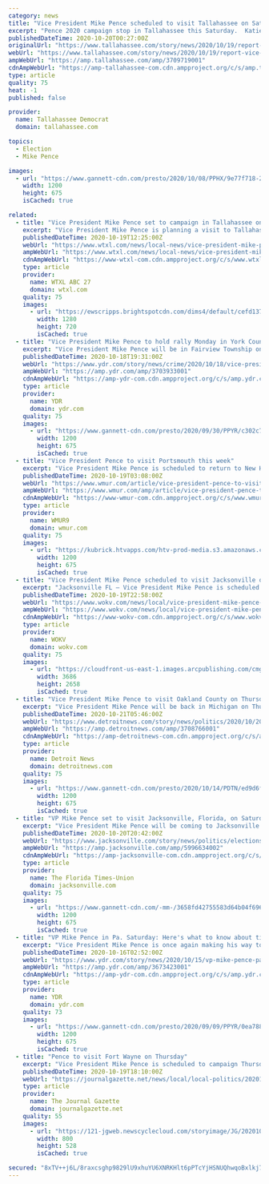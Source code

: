 ```yaml
---
category: news
title: "Vice President Mike Pence scheduled to visit Tallahassee on Saturday"
excerpt: "Pence 2020 campaign stop in Tallahassee this Saturday.  Katie Miller, Pence's communications director, on Monday tweeted Pence's schedule for the week, showing stops in Tallahassee and Jacksonville but offering no details."
publishedDateTime: 2020-10-20T00:27:00Z
originalUrl: "https://www.tallahassee.com/story/news/2020/10/19/report-vice-president-mike-pence-visit-tallahassee-saturday/3709719001/"
webUrl: "https://www.tallahassee.com/story/news/2020/10/19/report-vice-president-mike-pence-visit-tallahassee-saturday/3709719001/"
ampWebUrl: "https://amp.tallahassee.com/amp/3709719001"
cdnAmpWebUrl: "https://amp-tallahassee-com.cdn.ampproject.org/c/s/amp.tallahassee.com/amp/3709719001"
type: article
quality: 75
heat: -1
published: false

provider:
  name: Tallahassee Democrat
  domain: tallahassee.com

topics:
  - Election
  - Mike Pence

images:
  - url: "https://www.gannett-cdn.com/presto/2020/10/08/PPHX/9e77f718-2a68-4075-94d5-e7360a7f5a9b-VicePresidentPence_Peoria_Oct8_4.JPG?auto=webp&crop=2999,1687,x0,y100&format=pjpg&width=1200"
    width: 1200
    height: 675
    isCached: true

related:
  - title: "Vice President Mike Pence set to campaign in Tallahassee on Saturday"
    excerpt: "Vice President Mike Pence is planning a visit to Tallahassee on Saturday, October 24, according to ABC News. Details have not been released about where or when the rally will be held. ABC 27 is reaching out to his staff to confirm that information."
    publishedDateTime: 2020-10-19T12:25:00Z
    webUrl: "https://www.wtxl.com/news/local-news/vice-president-mike-pence-set-to-campaign-in-tallahassee-on-saturday"
    ampWebUrl: "https://www.wtxl.com/news/local-news/vice-president-mike-pence-set-to-campaign-in-tallahassee-on-saturday?_amp=true"
    cdnAmpWebUrl: "https://www-wtxl-com.cdn.ampproject.org/c/s/www.wtxl.com/news/local-news/vice-president-mike-pence-set-to-campaign-in-tallahassee-on-saturday?_amp=true"
    type: article
    provider:
      name: WTXL ABC 27
      domain: wtxl.com
    quality: 75
    images:
      - url: "https://ewscripps.brightspotcdn.com/dims4/default/cefd137/2147483647/strip/true/crop/640x360+0+0/resize/1280x720!/quality/90/?url=https%3A%2F%2Fmediaassets.wtxl.com%2Fwtxl.com%2Fcontent%2Ftncms%2Fassets%2Fv3%2Feditorial%2F9%2Fdf%2F9df0773c-f77e-11e6-b55d-b36633fdcd92%2F58ab06e07883c.image.jpg"
        width: 1280
        height: 720
        isCached: true
  - title: "Vice President Mike Pence to hold rally Monday in York County"
    excerpt: "Vice President Mike Pence will be in Fairview Township on Monday, holding a rally at the Capital City Airport in Fairview Township, according to President Donald Trump's website. The \"Make America Great Again!"
    publishedDateTime: 2020-10-18T19:31:00Z
    webUrl: "https://www.ydr.com/story/news/crime/2020/10/18/vice-president-mike-pence-hold-rally-monday-york-county/3703933001/"
    ampWebUrl: "https://amp.ydr.com/amp/3703933001"
    cdnAmpWebUrl: "https://amp-ydr-com.cdn.ampproject.org/c/s/amp.ydr.com/amp/3703933001"
    type: article
    provider:
      name: YDR
      domain: ydr.com
    quality: 75
    images:
      - url: "https://www.gannett-cdn.com/presto/2020/09/30/PPYR/c302c7aa-57ec-4889-8356-201f2b62b871-PMK_8808.JPG?auto=webp&crop=4927,2772,x0,y495&format=pjpg&width=1200"
        width: 1200
        height: 675
        isCached: true
  - title: "Vice President Pence to visit Portsmouth this week"
    excerpt: "Vice President Mike Pence is scheduled to return to New Hampshire for a campaign event. Sources said Pence will be in Portsmouth for the event, but exact details of the visit have not been released. President Donald Trump’s son Eric Trump is scheduled be in Manchester on Monday for an event at the DoubleTree Hotel."
    publishedDateTime: 2020-10-19T03:08:00Z
    webUrl: "https://www.wmur.com/article/vice-president-pence-to-visit-portsmouth-this-week/34407701"
    ampWebUrl: "https://www.wmur.com/amp/article/vice-president-pence-to-visit-portsmouth-this-week/34407701"
    cdnAmpWebUrl: "https://www-wmur-com.cdn.ampproject.org/c/s/www.wmur.com/amp/article/vice-president-pence-to-visit-portsmouth-this-week/34407701"
    type: article
    provider:
      name: WMUR9
      domain: wmur.com
    quality: 75
    images:
      - url: "https://kubrick.htvapps.com/htv-prod-media.s3.amazonaws.com/images/mike-pence-in-laconia-922-1600804976.jpg?crop=1.00xw:1.00xh;0,0&resize=1200:*"
        width: 1200
        height: 675
        isCached: true
  - title: "Vice President Mike Pence scheduled to visit Jacksonville on Saturday"
    excerpt: "Jacksonville FL — Vice President Mike Pence is scheduled to make a campaign stop in Jacksonville on Saturday. Pence’s communications director Katie Miller tweeted that Pence would also be visiting Tallahassee on Saturday as well. Details about Pence ..."
    publishedDateTime: 2020-10-19T22:58:00Z
    webUrl: "https://www.wokv.com/news/local/vice-president-mike-pence-scheduled-visit-jacksonville-saturday/UEIWENOENNCWBONYS5TRQQ37UA/"
    ampWebUrl: "https://www.wokv.com/news/local/vice-president-mike-pence-scheduled-visit-jacksonville-saturday/UEIWENOENNCWBONYS5TRQQ37UA/?outputType=amp"
    cdnAmpWebUrl: "https://www-wokv-com.cdn.ampproject.org/c/s/www.wokv.com/news/local/vice-president-mike-pence-scheduled-visit-jacksonville-saturday/UEIWENOENNCWBONYS5TRQQ37UA/?outputType=amp"
    type: article
    provider:
      name: WOKV
      domain: wokv.com
    quality: 75
    images:
      - url: "https://cloudfront-us-east-1.images.arcpublishing.com/cmg/23PKWX22FQ5XKKKYT7SOUCDWB4.jpg"
        width: 3686
        height: 2658
        isCached: true
  - title: "Vice President Mike Pence to visit Oakland County on Thursday"
    excerpt: "Vice President Mike Pence will be back in Michigan on Thursday as a string of high-profile visits to the state continues ahead of the Nov. 3 election."
    publishedDateTime: 2020-10-21T05:46:00Z
    webUrl: "https://www.detroitnews.com/story/news/politics/2020/10/20/vice-president-mike-pence-vsit-oakland-county-thursday/3708766001/"
    ampWebUrl: "https://amp.detroitnews.com/amp/3708766001"
    cdnAmpWebUrl: "https://amp-detroitnews-com.cdn.ampproject.org/c/s/amp.detroitnews.com/amp/3708766001"
    type: article
    provider:
      name: Detroit News
      domain: detroitnews.com
    quality: 75
    images:
      - url: "https://www.gannett-cdn.com/presto/2020/10/14/PDTN/ed9d6f3f-e47c-4dec-ad0d-c99eac40fd8c-2020-1014-dm-pence-grandrapids0723.jpg?auto=webp&crop=1854,1043,x0,y125&format=pjpg&width=1200"
        width: 1200
        height: 675
        isCached: true
  - title: "VP Mike Pence set to visit Jacksonville, Florida, on Saturday"
    excerpt: "Vice President Mike Pence will be coming to Jacksonville and Tallahassee this Saturday, according to a tweet from his communications director."
    publishedDateTime: 2020-10-20T20:42:00Z
    webUrl: "https://www.jacksonville.com/story/news/politics/elections/presidential/2020/10/20/vp-mike-pence-set-visit-jacksonville-florida-saturday/5996634002/"
    ampWebUrl: "https://amp.jacksonville.com/amp/5996634002"
    cdnAmpWebUrl: "https://amp-jacksonville-com.cdn.ampproject.org/c/s/amp.jacksonville.com/amp/5996634002"
    type: article
    provider:
      name: The Florida Times-Union
      domain: jacksonville.com
    quality: 75
    images:
      - url: "https://www.gannett-cdn.com/-mm-/3658fd42755583d64b04f69690f6d4a6f28401aa/c=0-270-5184-3186/local/-/media/2020/09/09/JacksonvilleFL/ghows_gallery-LK-622009997-f7614850.jpg?auto=webp&format=pjpg&width=1200"
        width: 1200
        height: 675
        isCached: true
  - title: "VP Mike Pence in Pa. Saturday: Here's what to know about tickets, schedule"
    excerpt: "Vice President Mike Pence is once again making his way to central Pennsylvania, but this time the campaign trail is taking him to Berks County. Pence, who was last in Pennsylvania"
    publishedDateTime: 2020-10-16T02:52:00Z
    webUrl: "https://www.ydr.com/story/news/2020/10/15/vp-mike-pence-pa-saturday-tickets-schedule/3673423001/"
    ampWebUrl: "https://amp.ydr.com/amp/3673423001"
    cdnAmpWebUrl: "https://amp-ydr-com.cdn.ampproject.org/c/s/amp.ydr.com/amp/3673423001"
    type: article
    provider:
      name: YDR
      domain: ydr.com
    quality: 73
    images:
      - url: "https://www.gannett-cdn.com/presto/2020/09/09/PPYR/0ea78851-6e13-4da1-8218-e394036a551b-PABEA-090920-PenceVisit07.jpg?auto=webp&crop=2399,1350,x0,y167&format=pjpg&width=1200"
        width: 1200
        height: 675
        isCached: true
  - title: "Pence to visit Fort Wayne on Thursday"
    excerpt: "Vice President Mike Pence is scheduled to campaign Thursday in Fort Wayne, according to a tweet by his communications director."
    publishedDateTime: 2020-10-19T18:10:00Z
    webUrl: "https://journalgazette.net/news/local/local-politics/20201019/pence-to-visit-fort-wayne-on-thursday"
    type: article
    provider:
      name: The Journal Gazette
      domain: journalgazette.net
    quality: 55
    images:
      - url: "https://121-jgweb.newscyclecloud.com/storyimage/JG/20201019/WEB/310199788/AR/0/AR-310199788.jpg"
        width: 800
        height: 528
        isCached: true

secured: "8xTV++j6L/8raxcsghp9829lU9xhuYU6XNRKHlt6pPTcYjHSNUQhwqoBxlkj7wmf+Jtlx6yIRuwOJ9fS1iFOH0+72dLTRp4J/nkTjVLeCRqFbST6u2jQSr58skoG4zO8vjBt+3ueKcJpX0h8RT9q7Pe4rAZHD3FTffqqLjVS2nqSJtmH7gK+M0OwdbXRfGW3G8730tUv+CDaPyHIBJ19aMstlRZhvTPpTG8zTQkITip+cYWmb7QfEWRMjo2ucc8lK5FTjcA1lA9I1pBocR30Mep7YjDT9ED+Xptqo6mcfWUcmnfWJvOj4ez/stduDo4AQjQF/OviqlHXzKyqX8vLPB1Ubsdt8QPKQqRV6NBcGBk=;KUsmJw7aesZhxDRKZNdNWg=="
---
```


